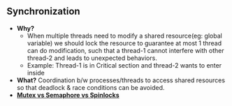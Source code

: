 ## Synchronization
- **Why?** 
  - When multiple threads need to modify a shared resource(eg: global variable) we should lock the resource to guarantee at most 1 thread can do modification, such that a thread-1 cannot interfere with other thread-2 and leads to unexpected behaviors. 
  - Example: Thread-1 is in Critical section and thread-2 wants to enter inside
- **What?** Coordination b/w processes/threads to access shared resources so that deadlock & race conditions can be avoided.
- **[Mutex vs Semaphore vs Spinlocks](Mutex_vs_Semaphore_vs_Spinlock.md)**
